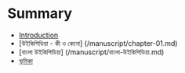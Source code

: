 # Summary

* [Introduction](README.md)
* [উইকিপিডিয়া - কী ও কেনো] (/manuscript/chapter-01.md)
* [বাংলা উইকিপিডিয়া] (/manuscript/বাংলা-উইকিপিডিয়া.md)
* [ভূমিকা](manuscript/chapter-1.md)

